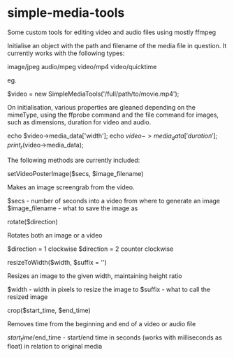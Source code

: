 # simple-media-tools
Some custom tools for editing video and audio files using mostly ffmpeg


Initialise an object with the path and filename of the media file in question. It currently works with the following types:

image/jpeg
audio/mpeg
video/mp4
video/quicktime

eg.

$video = new SimpleMediaTools('/full/path/to/movie.mp4');

On initialisation, various properties are gleaned depending on the mimeType, using the ffprobe command and the file command for images, such as dimensions, duration for video and audio.

echo $video->media_data['width'];
echo $video->media_data['duration'];
print_r($video->media_data);

The following methods are currently included:


setVideoPosterImage($secs, $image_filename)

Makes an image screengrab from the video.

$secs - number of seconds into a video from where to generate an image
$image_filename - what to save the image as


rotate($direction)

Rotates both an image or a video

$direction = 1 clockwise
$direction = 2 counter clockwise


resizeToWidth($width, $suffix = '')

Resizes an image to the given width, maintaining height ratio

$width - width in pixels to resize the image to
$suffix - what to call the resized image


crop($start_time, $end_time)

Removes time from the beginning and end of a video or audio file

$start_time/$end_time - start/end time in seconds (works with milliseconds as float) in relation to original media
